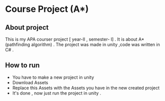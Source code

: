 # Course Project (A*)

## About project
 This is my APA courser project [ year-II , semester- I] . It is about  A* (pathfinding algorithm) . The project was made in unity ,code was written in C# .

## How to run
- You have to make a new project in unity 
- Download Assets
- Replace this Assets with the Assets you have in the new created project
- It's done , now just run the project in unity .
